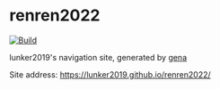 # renren2022

[![Build](https://github.com/lunker2019/renren2022/actions/workflows/generate.yml/badge.svg)](https://github.com/lunker2019/renren2022/actions/workflows/generate.yml)

lunker2019's navigation site, generated by [gena](https://github.com/x1ah/gena)

Site address: https://lunker2019.github.io/renren2022/